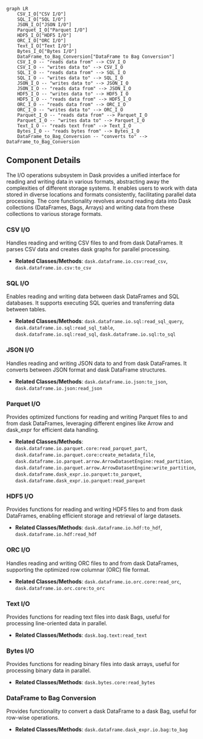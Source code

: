 ```mermaid
graph LR
    CSV_I_O["CSV I/O"]
    SQL_I_O["SQL I/O"]
    JSON_I_O["JSON I/O"]
    Parquet_I_O["Parquet I/O"]
    HDF5_I_O["HDF5 I/O"]
    ORC_I_O["ORC I/O"]
    Text_I_O["Text I/O"]
    Bytes_I_O["Bytes I/O"]
    DataFrame_to_Bag_Conversion["DataFrame to Bag Conversion"]
    CSV_I_O -- "reads data from" --> CSV_I_O
    CSV_I_O -- "writes data to" --> CSV_I_O
    SQL_I_O -- "reads data from" --> SQL_I_O
    SQL_I_O -- "writes data to" --> SQL_I_O
    JSON_I_O -- "writes data to" --> JSON_I_O
    JSON_I_O -- "reads data from" --> JSON_I_O
    HDF5_I_O -- "writes data to" --> HDF5_I_O
    HDF5_I_O -- "reads data from" --> HDF5_I_O
    ORC_I_O -- "reads data from" --> ORC_I_O
    ORC_I_O -- "writes data to" --> ORC_I_O
    Parquet_I_O -- "reads data from" --> Parquet_I_O
    Parquet_I_O -- "writes data to" --> Parquet_I_O
    Text_I_O -- "reads text from" --> Text_I_O
    Bytes_I_O -- "reads bytes from" --> Bytes_I_O
    DataFrame_to_Bag_Conversion -- "converts to" --> DataFrame_to_Bag_Conversion
```

## Component Details

The I/O operations subsystem in Dask provides a unified interface for reading and writing data in various formats, abstracting away the complexities of different storage systems. It enables users to work with data stored in diverse locations and formats consistently, facilitating parallel data processing. The core functionality revolves around reading data into Dask collections (DataFrames, Bags, Arrays) and writing data from these collections to various storage formats.

### CSV I/O
Handles reading and writing CSV files to and from dask DataFrames. It parses CSV data and creates dask graphs for parallel processing.
- **Related Classes/Methods**: `dask.dataframe.io.csv:read_csv`, `dask.dataframe.io.csv:to_csv`

### SQL I/O
Enables reading and writing data between dask DataFrames and SQL databases. It supports executing SQL queries and transferring data between tables.
- **Related Classes/Methods**: `dask.dataframe.io.sql:read_sql_query`, `dask.dataframe.io.sql:read_sql_table`, `dask.dataframe.io.sql:read_sql`, `dask.dataframe.io.sql:to_sql`

### JSON I/O
Handles reading and writing JSON data to and from dask DataFrames. It converts between JSON format and dask DataFrame structures.
- **Related Classes/Methods**: `dask.dataframe.io.json:to_json`, `dask.dataframe.io.json:read_json`

### Parquet I/O
Provides optimized functions for reading and writing Parquet files to and from dask DataFrames, leveraging different engines like Arrow and dask_expr for efficient data handling.
- **Related Classes/Methods**: `dask.dataframe.io.parquet.core:read_parquet_part`, `dask.dataframe.io.parquet.core:create_metadata_file`, `dask.dataframe.io.parquet.arrow.ArrowDatasetEngine:read_partition`, `dask.dataframe.io.parquet.arrow.ArrowDatasetEngine:write_partition`, `dask.dataframe.dask_expr.io.parquet:to_parquet`, `dask.dataframe.dask_expr.io.parquet:read_parquet`

### HDF5 I/O
Provides functions for reading and writing HDF5 files to and from dask DataFrames, enabling efficient storage and retrieval of large datasets.
- **Related Classes/Methods**: `dask.dataframe.io.hdf:to_hdf`, `dask.dataframe.io.hdf:read_hdf`

### ORC I/O
Handles reading and writing ORC files to and from dask DataFrames, supporting the optimized row columnar (ORC) file format.
- **Related Classes/Methods**: `dask.dataframe.io.orc.core:read_orc`, `dask.dataframe.io.orc.core:to_orc`

### Text I/O
Provides functions for reading text files into dask Bags, useful for processing line-oriented data in parallel.
- **Related Classes/Methods**: `dask.bag.text:read_text`

### Bytes I/O
Provides functions for reading binary files into dask arrays, useful for processing binary data in parallel.
- **Related Classes/Methods**: `dask.bytes.core:read_bytes`

### DataFrame to Bag Conversion
Provides functionality to convert a dask DataFrame to a dask Bag, useful for row-wise operations.
- **Related Classes/Methods**: `dask.dataframe.dask_expr.io.bag:to_bag`
